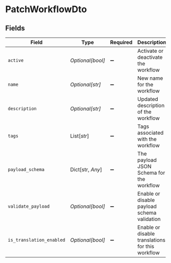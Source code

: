 # PatchWorkflowDto


## Fields

| Field                                            | Type                                             | Required                                         | Description                                      |
| ------------------------------------------------ | ------------------------------------------------ | ------------------------------------------------ | ------------------------------------------------ |
| `active`                                         | *Optional[bool]*                                 | :heavy_minus_sign:                               | Activate or deactivate the workflow              |
| `name`                                           | *Optional[str]*                                  | :heavy_minus_sign:                               | New name for the workflow                        |
| `description`                                    | *Optional[str]*                                  | :heavy_minus_sign:                               | Updated description of the workflow              |
| `tags`                                           | List[*str*]                                      | :heavy_minus_sign:                               | Tags associated with the workflow                |
| `payload_schema`                                 | Dict[str, *Any*]                                 | :heavy_minus_sign:                               | The payload JSON Schema for the workflow         |
| `validate_payload`                               | *Optional[bool]*                                 | :heavy_minus_sign:                               | Enable or disable payload schema validation      |
| `is_translation_enabled`                         | *Optional[bool]*                                 | :heavy_minus_sign:                               | Enable or disable translations for this workflow |